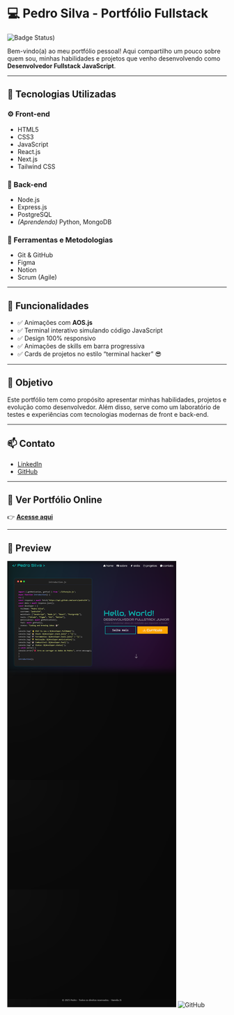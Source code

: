 # 💻 Pedro Silva - Portfólio Fullstack

![Badge Status](https://img.shields.io/badge/Status-Em%20desenvolvimento-green))

Bem-vindo(a) ao meu portfólio pessoal! Aqui compartilho um pouco sobre quem sou, minhas habilidades e projetos que venho desenvolvendo como **Desenvolvedor Fullstack JavaScript**.

---

## 🚀 Tecnologias Utilizadas

### ⚙️ Front-end
- HTML5
- CSS3
- JavaScript
- React.js
- Next.js
- Tailwind CSS

### 💾 Back-end
- Node.js
- Express.js
- PostgreSQL
- *(Aprendendo)* Python, MongoDB

### 🧰 Ferramentas e Metodologias
- Git & GitHub
- Figma
- Notion
- Scrum (Agile)

---

## 🌟 Funcionalidades

- ✅ Animações com **AOS.js**
- ✅ Terminal interativo simulando código JavaScript
- ✅ Design 100% responsivo
- ✅ Animações de skills em barra progressiva
- ✅ Cards de projetos no estilo “terminal hacker” 😎

---

## 🎯 Objetivo

Este portfólio tem como propósito apresentar minhas habilidades, projetos e evolução como desenvolvedor. Além disso, serve como um laboratório de testes e experiências com tecnologias modernas de front e back-end.

---

## 📫 Contato

- [LinkedIn](https://www.linkedin.com/in/seu-linkedin-aqui)  
- [GitHub](https://github.com/pedro354)

---

## 🔗 Ver Portfólio Online

👉 **[Acesse aqui](https://pedrojs.vercel.app/)**

---

## 📸 Preview

![Preview do Portfólio](./image.png)
![GitHub](https://img.shields.io/badge/Made%20by-Pedro%20Silva-blue)
